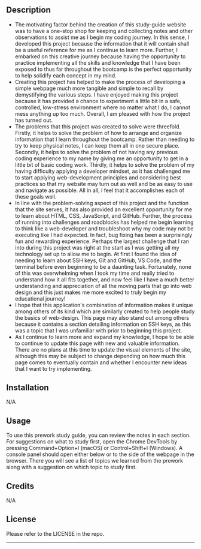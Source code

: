 # <Prework Study Guide Webpage>

## Description

- The motivating factor behind the creation of this study-guide website was to have a one-stop shop for keeping and collecting notes and other observations to assist me as I begin my coding journey. In this sense, I developed this project because the information that it will contain shall be a useful reference for me as I continue to learn more. Further, I embarked on this creative journey because having the opportunity to practice implementing all the skills and knowledge that I have been exposed to thus far throughout the bootcamp is the perfect opportunity to help solidify each concept in my mind. 
- Creating this project has helped to make the process of developing a simple webpage much more tangible and simple to recall by demystifying the various steps. I have enjoyed making this project because it has provided a chance to experiment a little bit in a safe, controlled, low-stress environment where no matter what I do, I cannot mess anything up too much. Overall, I am pleased with how the project has turned out. 
- The problems that this project was created to solve were threefold. Firstly, it helps to solve the problem of how to arrange and organize information that I learn throughout the bootcamp. Rather than needing to try to keep physical notes, I can keep them all in one secure place. Secondly, it helps to solve the problem of not having any previous coding experience to my name by giving me an opportunity to get in a little bit of basic coding work. Thirdly, it helps to solve the problem of my having difficulty applying a developer mindset, as it has challenged me to start applying web-development principles and considering best practices so that my website may turn out as well and be as easy to use and navigate as possible. All in all, I feel that it accomplishes each of these goals well.
- In line with the problem-solving aspect of this project and the function that the site serves, it has also provided an excellent opportunity for me to learn about HTML, CSS, JavaScript, and GitHub. Further, the process of running into challenges and roadblocks has helped me begin learning to think like a web-developer and troubleshoot why my code may not be executing like I had expected. In fact, bug fixing has been a surprisingly fun and rewarding experience. Perhaps the largest challenge that I ran into during this project was right at the start as I was getting all my technology set up to allow me to begin. At first I found the idea of needing to learn about SSH keys, Git and GitHub, VS Code, and the terminal before even beginning to be a daunting task. Fortunately, none of this was overwhelming when I took my time and really tried to understand how it all fits together, and now feel like I have a much better understanding and appreciation of all the moving parts that go into web design and this just makes me more excited to truly begin my educational journey!
- I hope that this application's combination of information makes it unique among others of its kind which are similarly created to help people study the basics of web-design. This page may also stand out among others because it contains a section detailing information on SSH keys, as this was a topic that I was unfamiliar with prior to beginning this project.
- As I continue to learn more and expand my knowledge, I hope to be able to continue to update this page with new and valuable information. There are no plans at this time to update the visual elements of the site, although this may be subject to change depending on how much this page comes to eventually contain and whether I encounter new ideas that I want to try implementing.

## Installation

N/A

## Usage

To use this prework study guide, you can review the notes in each section. For suggestions on what to study first, open the Chrome DevTools by pressing Command+Option+I (macOS) or Control+Shift+I (Windows). A console panel should open either below or to the side of the webpage in the browser. There you will see a list of topics we learned from the prework along with a suggestion on which topic to study first. 

## Credits

N/A

## License

Please refer to the LICENSE in the repo.

---
